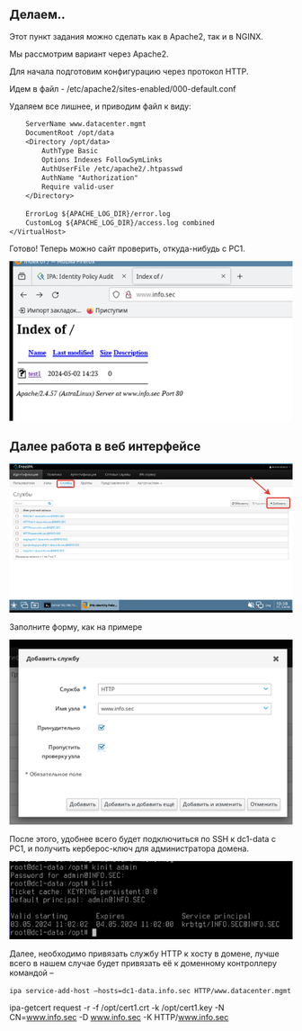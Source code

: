 ## Делаем..


Этот пункт задания можно сделать как в Apache2, так и в NGINX. 

Мы рассмотрим вариант через Apache2.

Для начала подготовим конфигурацию через протокол HTTP.

Идем в файл - /etc/apache2/sites-enabled/000-default.conf

Удаляем все лишнее, и приводим файл к виду:

```<VirtualHost *:80>
    ServerName www.datacenter.mgmt
    DocumentRoot /opt/data
    <Directory /opt/data>
        AuthType Basic
        Options Indexes FollowSymLinks
        AuthUserFile /etc/apache2/.htpasswd
        AuthName "Authorization"
        Require valid-user
    </Directory>

    ErrorLog ${APACHE_LOG_DIR}/error.log
    CustomLog ${APACHE_LOG_DIR}/access.log combined
</VirtualHost>
```

Готово! Теперь можно сайт проверить, откуда-нибудь с PC1.

![Скриншот сайта info.sec](assets/forHTTPS.png)

## Далее работа в веб интерфейсе

![Скриншот из freeIPA](assets/freeIPAaddService.png)

Заполните форму, как на примере

![Скриншот из freeIPA2](assets/freeipaaddservice2.png)

После этого, удобнее всего будет подключиться по SSH к dc1-data с PC1, и получить керберос-ключ для администратора домена.

![alt text](assets/httpsTerminalSKRIIN.png)

Далее, необходимо привязать службу HTTP к хосту в домене, лучше всего в нашем случае будет привязать её к доменному контроллеру командой –

`ipa service-add-host –hosts=dc1-data.info.sec HTTP/www.datacenter.mgmt`

ipa-getcert request -r -f /opt/cert1.crt -k /opt/cert1.key -N CN=www.info.sec -D www.info.sec -K HTTP/www.info.sec
